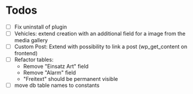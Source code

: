 # Todos
* [ ] Fix uninstall of plugin
* [ ] Vehicles: extend creation with an additional field for a image from the media gallery
* [ ] Custom Post: Extend with possibility to link a post (wp_get_content on frontend)
* [ ] Refactor tables:
    * Remove "Einsatz  Art" field
    * Remove "Alarm" field
    * "Freitext" should be permanent visible
* [ ] move db table names to constants
